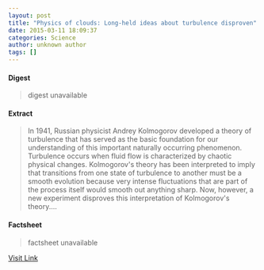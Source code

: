 ```yaml
---
layout: post
title: "Physics of clouds: Long-held ideas about turbulence disproven"
date: 2015-03-11 18:09:37
categories: Science
author: unknown author
tags: []
---
```



#### Digest
>digest unavailable

#### Extract
>In 1941, Russian physicist Andrey Kolmogorov developed a theory of turbulence that has served as the basic foundation for our understanding of this important naturally occurring phenomenon. Turbulence occurs when fluid flow is characterized by chaotic physical changes. Kolmogorov's theory has been interpreted to imply that transitions from one state of turbulence to another must be a smooth evolution because very intense fluctuations that are part of the process itself would smooth out anything sharp. Now, however, a new experiment disproves this interpretation of Kolmogorov's theory....

#### Factsheet
>factsheet unavailable

[Visit Link](http://feeds.sciencedaily.com/~r/sciencedaily/~3/eaMUezzC4oE/150311140937.htm)


